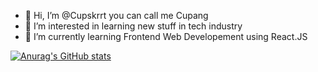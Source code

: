 - 👋 Hi, I’m @Cupskrrt you can call me Cupang
- 👀 I’m interested in learning new stuff in tech industry
- 🌱 I’m currently learning Frontend Web Developement using React.JS

[![Anurag's GitHub stats](https://github-readme-stats.vercel.app/api?username=Cupskrrt)](https://github.com/anuraghazra/github-readme-stats)

<!---
Cupskrrt/Cupskrrt is a ✨ special ✨ repository because its `README.md` (this file) appears on your GitHub profile.
You can click the Preview link to take a look at your changes.
--->
